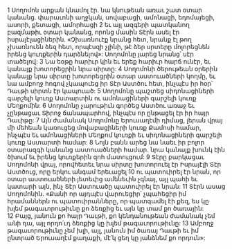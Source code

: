 1 Սողոմոն արքան կնամոլ էր. նա կնութեան առաւ շատ օտար կանանց. փարաւոնի աղջկան, սովաբացի, ամոնացի, եդոմայեցի, ասորի, քետացի, ամորհացի 2 եւ այլ ազգերի պատկանող բազմաթիւ օտար կանանց, որոնց մասին Տէրն ասել էր իսրայէլացիներին. «Չխառնուէք նրանց հետ, նրանք էլ թող չխառնուեն ձեզ հետ, որպէսզի չլինի, թէ ձեր սրտերը մոլորեցնեն իրենց կուռքերին դարձնելով»: Սողոմոնը յարեց նրանց՝ սէր տածելով: 3 Նա եօթը հարիւր կին եւ երեք հարիւր հարճ ունէր, եւ կանայք խոտորեցրին նրա սիրտը:
4 Սողոմոնի ծերութեան օրերին կանայք նրա սիրտը խոտորեցրին օտար աստուածների կողմը, եւ նա ամբողջ հոգով չկապուեց իր Տէր Աստծու հետ, ինչպէս իր հօր՝ Դաւթի սիրտն էր կապուած: 5 Սողոմոնը պաշտեց սիդոնացիների գարշելի կուռք Աստարտին ու ամոնացիների գարշելի կուռք Մեղքոմին: 6 Սողոմոնը չարութիւն գործեց Աստծու առաջ եւ չընթացաւ Տիրոջ ճանապարհով, ինչպէս որ ընթացել էր իր հայր Դաւիթը: 7 Այն ժամանակ Սողոմոնը Երուսաղէմի դիմաց, լերան վրայ մի մեհեան կառուցեց մովաբացիների կուռք Քամոսի համար, ինչպէս եւ ամոնացիների Մեղքոմ կուռքի եւ սիդոնացիների գարշելի կուռք Աստարտի համար: 8 Նոյն բանն արեց նա նաեւ իր բոլոր օտարազգի կանանց աստուածների համար. նրա կանայք խունկ էին ծխում եւ իրենց կուռքերին զոհ մատուցում:
9 Տէրը բարկացաւ Սողոմոնի վրայ, որովհետեւ նրա սիրտը խոտորուել էր Իսրայէլի Տէր Աստծուց, որը երկու անգամ երեւացել 10 ու պատուիրել էր նրան, որ օտար աստուածների յետեւից ամենեւին չգնայ, այլ պահի եւ կատարի այն, ինչ Տէր Աստուածը պատուիրել էր նրան: 11 Տէրն ասաց Սողոմոնին. «Քանի որ այդպէս վարուեցիր՝ չպահեցիր իմ հրամաններն ու պատուիրանները, որ պատգամել էի քեզ, ես կը խլեմ թագաւորութիւնը քո ձեռքից եւ այն կը տամ քո ծառային: 12 Բայց, յանուն քո հայր Դաւթի, քո կենդանութեան ժամանակ չեմ անի դա, այլ որդո՛ւդ ձեռքից կը խլեմ թագաւորութիւնը: 13 Ամբողջ թագաւորութիւնը չեմ խլի, այլ, յանուն իմ ծառայ Դաւթի եւ իմ ընտրած Երուսաղէմ քաղաքի, մէ՛կ ցեղ կը յանձնեմ քո որդուն»:
